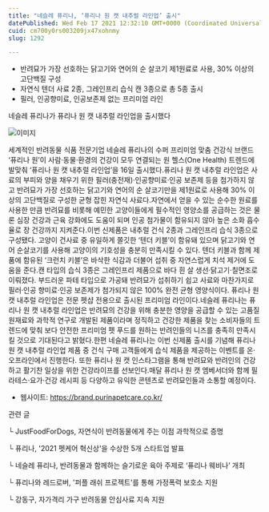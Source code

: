 ```yaml
---
title: "네슬레 퓨리나, ‘퓨리나 원 캣 내추럴 라인업’ 출시"
datePublished: Wed Feb 17 2021 12:32:10 GMT+0000 (Coordinated Universal Time)
cuid: cm700y0rs003209jx47xohnmy
slug: 1292

---
```



- 반려묘가 가장 선호하는 닭고기와 연어의 순 살코기 제1원료로 사용, 30% 이상의 고단백질 구성
- 자연식 텐더 사료 2종, 그레인프리 습식 캔 3종으로 총 5종 출시
- 필러, 인공향미료, 인공보존제 없는 프리미엄 라인

네슬레 퓨리나가 퓨리나 원 캣 내추럴 라인업을 출시했다

![이미지](https://cdn.hashnode.com/res/hashnode/image/upload/v1739250672001/1559bd1a-266c-4e33-a26f-7368637c205c.jpeg)

세계적인 반려동물 식품 전문기업 네슬레 퓨리나의 수퍼 프리미엄 맞춤 건강식 브랜드 ‘퓨리나 원’이 사람·동물·환경의 건강이 모두 연결되는 원 헬스(One Health) 트렌드에 발맞춰 ‘퓨리나 원 캣 내추럴 라인업’을 16일 출시했다.퓨리나 원 캣 내추럴 라인업은 사료의 부피와 양을 채우기 위한 필러(충전재)·인공향미료·인공 보존제 등을 첨가하지 않고 반려묘가 가장 선호하는 닭고기와 연어의 순 살코기만을 제1원료로 사용해 30% 이상의 고단백질로 구성한 균형 잡힌 자연식 사료다.자연에서 얻을 수 있는 순수한 원료를 사용한 만큼 반려묘를 비롯해 예민한 고양이들에게 필수적인 영양소를 공급하는 것은 물론 심장 건강과 근육 강화에도 도움이 되며 인공 첨가물이 함유되지 않아 높은 소화 흡수율로 장 건강까지 지켜준다.이번 신제품은 내추럴 건식 2종과 그레인프리 습식 3종으로 구성됐다. 고양이 건사료 중 유일하게 쫄깃한 ‘텐더 키블’이 함유돼 있으며 닭고기와 연어 순살코기를 사용해 고양이의 기호성을 충분히 만족시킬 수 있다. 텐더 키블과 함께 제품에 함유된 ‘크런치 키블’은 바삭한 식감과 더불어 섭취 중 자연스럽게 치석 제거에 도움을 준다.캔 타입의 습식 3종은 그레인프리 제품으로 바다 흰 살 생선·닭고기·칠면조로 이뤄졌다. 부드러운 파테 타입으로 가공돼 반려묘가 섭취하기 쉽고 사료와 마찬가지로 필러·인공 향미료·인공 보존제가 첨가되지 않은 100% 완전 균형 영양식이다. 퓨리나 원 캣 내추럴 라인업은 전문 펫샵 전용으로 출시된 프리미엄 라인이다.네슬레 퓨리나는 퓨리나 원 캣 내추럴 라인업은 반려묘의 건강을 위해 충분한 영양을 공급할 수 있는 고품질 원재료와 과학적 연구로 개발된 제품이라며 정직하고 건강한 제품을 찾는 소비자들의 트렌드에 맞춰 보다 안전한 프리미엄 펫 푸드를 원하는 반려인들의 니즈를 충족히 만족시킬 것으로 기대된다고 밝혔다.한편 네슬레 퓨리나는 이번 신제품 출시를 기념해 퓨리나 원 캣 내추럴 라인업 제품 중 건식 구매 고객들에게 습식 제품을 제공하는 이벤트를 온·오프라인에서 진행한다. 또한 퓨리나 원 캣 인스타그램을 통해 반려묘와 반려인의 건강하고 활기찬 일상을 위한 건강라이프를 선보인다.매달 퓨리나 원 캣 엠베서더와 함께 필라테스·요가·건강 레시피 등 다양하고 유익한 콘텐츠로 반려묘인들과 소통할 예정이다.

- 웹사이트: https://brand.purinapetcare.co.kr/

관련 글

└ JustFoodForDogs, 자연식이 반려동물에게 주는 이점 과학적으로 증명

└ 퓨리나, '2021 펫케어 혁신상'을 수상한 5개 스타트업 발표

└ 네슬레 퓨리나, 반려동물과 함께하는 슬기로운 육아 주제로 ‘퓨리나 웨비나’ 개최

└ 퓨리나와 레드로버, '퍼플 래쉬 프로젝트'를 통해 가정폭력 보호소 지원

└ 강동구, 자가격리 가구 반려동물 안심사료 지속 지원